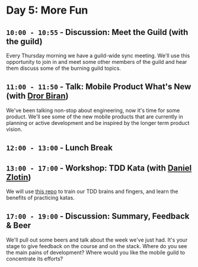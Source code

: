 # Day 5: More Fun


## `10:00 - 10:55` - Discussion: Meet the Guild (with the guild)
Every Thursday morning we have a guild-wide sync meeting. We'll use this opportunity to join in and meet some other members of the guild and hear them discuss some of the burning guild topics.

## `11:00 - 11:50` - Talk: Mobile Product What's New (with [Dror Biran](mailto:drorb@wix.com ))
We've been talking non-stop about engineering, now it's time for some product. We'll see some of the new mobile products that are currently in planning or active development and be inspired by the longer term product vision.


## `12:00 - 13:00` - Lunch Break

## `13:00 - 17:00` - Workshop: TDD Kata (with [Daniel Zlotin](mailto:danielzl@wix.com))

We will use [this repo](https://github.com/wix/tdd-katas) to train our TDD brains and fingers, and learn the benefits of practicing katas.

## `17:00 - 19:00` - Discussion: Summary, Feedback & Beer
We'll pull out some beers and talk about the week we've just had. It's your stage to give feedback on the course and on the stack. Where do you see the main pains of development? Where would you like the mobile guild to concentrate its efforts?



